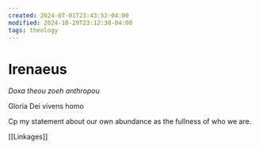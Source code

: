 ```yaml
---
created: 2024-07-01T23:43:52-04:00
modified: 2024-10-29T23:12:38-04:00
tags: theology
---
```


# Irenaeus

*Doxa  theou zoeh anthropou*

Gloria Dei vivens homo

Cp my statement about our own abundance as the fullness of who we are.

[[Linkages]]
